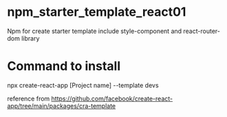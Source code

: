 # npm_starter_template_react01
Npm for create starter template include style-component and react-router-dom library

# Command to install

npx create-react-app [Project name] --template devs

reference from https://github.com/facebook/create-react-app/tree/main/packages/cra-template
